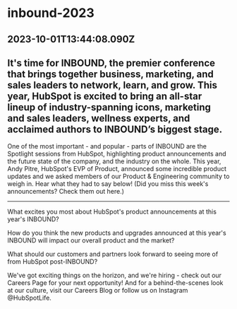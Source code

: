 # inbound-2023

## 2023-10-01T13:44:08.090Z

## It's time for INBOUND, the premier conference that brings together business, marketing, and sales leaders to network, learn, and grow. This year, HubSpot is excited to bring an all-star lineup of industry-spanning icons, marketing and sales leaders, wellness experts, and acclaimed authors to INBOUND’s biggest stage. 
One of the most important - and popular - parts of INBOUND are the Spotlight sessions from HubSpot, highlighting product announcements and the future state of the company, and the industry on the whole. This year, Andy Pitre, HubSpot's EVP of Product, announced some incredible product updates and we asked members of our Product & Engineering community to weigh in. Hear what they had to say below!
(Did you miss this week's announcements? Check them out here.)
_________
 
What excites you most about HubSpot's product announcements at this year's INBOUND?




How do you think the new products and upgrades announced at this year's INBOUND will impact our overall product and the market?




What should our customers and partners look forward to seeing more of from HubSpot post-INBOUND?




We've got exciting things on the horizon, and we're hiring - check out our Careers Page for your next opportunity! And for a behind-the-scenes look at our culture, visit our Careers Blog or follow us on Instagram @HubSpotLife.
